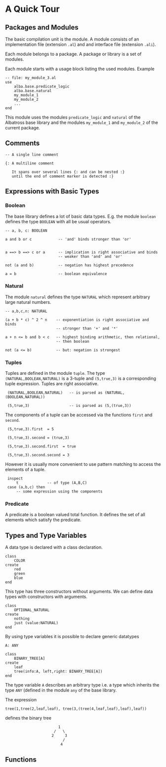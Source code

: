 # A Quick Tour

## Packages and Modules

The basic compilation unit is the module. A module consists of an
implementation file (extension `.al`) and and interface file (extension
`.ali`).

Each module belongs to a package. A package or library is a set of modules.

Each module starts with a usage block listing the used modules. Example

    -- file: my_module_3.al
    use
        alba.base.predicate_logic
        alba.base.natural
        my_module_1
        my_module_2
        ...
    end

This module uses the modules `predicate_logic` and `natural` of the Albatross
base library and the modules `my_module_1` and `my_module_2` of the current
package.


## Comments

    -- A single line comment

    {: A multiline comment

       It spans over several lines {: and can be nested :}
       until the end of comment marker is detected :}


## Expressions with Basic Types


### Boolean

The base library defines a lot of basic data types. E.g. the module `boolean`
defines the type `BOOLEAN` with all be usual operators.

    -- a, b, c: BOOLEAN

    a and b or c            -- 'and' binds stronger than 'or'


    a ==> b ==> c or a      -- implication is right associative and binds
                            -- weaker than 'and' and 'or'

    not (a and b)           -- negation has highest precedence

    a = b                   -- boolean equivalence

### Natural

The module `natural` defines the type `NATURAL` which represent arbitrary
large natural numbers.

    -- a,b,c,n: NATURAL

    (a + b * c) ^ 2 ^ n    -- exponentiation is right associative and binds
                           -- stronger than '+' and '*'

    a + n <= b and b < c   -- highest binding arithmetic, then relational,
                           -- then boolean

    not (a <= b)           -- but: negation is strongest



### Tuples

Tuples are defined in the module `tuple`. The type `(NATURAL,BOOLEAN,NATURAL)`
is a 3-tuple and `(5,true,3)` is a corresponding tuple expression. Tuples are
right associative.

     (NATURAL,BOOLEAN,NATURAL)   -- is parsed as (NATURAL,(BOOLEAN,NATURAL))

     (5,true,3)                  -- is parsed as (5,(true,3))

The components of a tuple can be accessed via the functions `first` and
`second`.

     (5,true,3).first  = 5

     (5,true,3).second = (true,3)

     (5,true,3).second.first  = true

     (5,true,3).second.second = 3

However it is usually more convenient to use pattern matching to access the
elements of a tuple.

     inspect
         t             -- of type (A,B,C)
     case (a,b,c) then
         -- some expression using the components



### Predicate

A predicate is a boolean valued total function. It defines the set of all
elements which satisfy the predicate.


## Types and Type Variables

A data type is declared with a class declaration.

    class
        COLOR
    create
        red
        green
        blue
    end

This type has three constructors without arguments. We can define data types
with constructors with arguments.

    class
        OPTIONAL_NATURAL
    create
        nothing
        just (value:NATURAL)
    end

By using type variables it is possible to declare generic datatypes

    A: ANY

    class
        BINARY_TREE[A]
    create
        leaf
        tree(info:A, left,right: BINARY_TREE[A])
    end

The type variable `A` describes an arbitrary type i.e. a type which inherits
the type `ANY` (defined in the module `any` of the base library.

The expression

    tree(1,tree(2,leaf,leaf), tree(3,(tree(4,leaf,leaf),leaf),leaf))

defines the binary tree

                            1
                          /   \
                         2     3
                              /
                             4

## Functions





<!---
Local Variables:
mode: outline
coding: iso-latin-1
outline-regexp: "#+"
End:
-->
